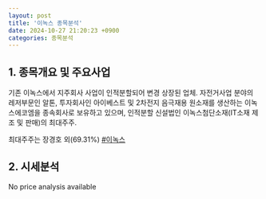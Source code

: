 ```yaml
---
layout: post
title: '이녹스 종목분석'
date: 2024-10-27 21:20:23 +0900
categories: 종목분석
---
```


## 1. 종목개요 및 주요사업

기존 이녹스에서 지주회사 사업이 인적분할되어 변경 상장된 업체. 자전거사업 분야의 레저부문인 알톤, 투자회사인 아이베스트 및 2차전지 음극재용 원소재를 생산하는 이녹스에코엠을 종속회사로 보유하고 있으며, 인적분할 신설법인 이녹스첨단소재(IT소재 제조 및 판매)의 최대주주.

최대주주는 장경호 외(69.31%)
[#이녹스](#)

## 2. 시세분석

No price analysis available
